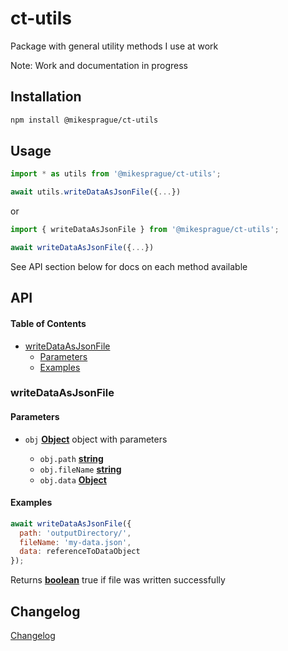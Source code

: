 # ct-utils

Package with general utility methods I use at work

Note: Work and documentation in progress

## Installation

```bash
npm install @mikesprague/ct-utils
```

## Usage

```javascript
import * as utils from '@mikesprague/ct-utils';

await utils.writeDataAsJsonFile({...})
```

or

```javascript
import { writeDataAsJsonFile } from '@mikesprague/ct-utils';

await writeDataAsJsonFile({...})
```

See API section below for docs on each method available

## API

<!-- Generated by documentation.js. Update this documentation by updating the source code. -->

#### Table of Contents

*   [writeDataAsJsonFile](#writedataasjsonfile)
    *   [Parameters](#parameters)
    *   [Examples](#examples)

### writeDataAsJsonFile

#### Parameters

*   `obj` **[Object](https://developer.mozilla.org/docs/Web/JavaScript/Reference/Global_Objects/Object)** object with parameters

    *   `obj.path` **[string](https://developer.mozilla.org/docs/Web/JavaScript/Reference/Global_Objects/String)**&#x20;
    *   `obj.fileName` **[string](https://developer.mozilla.org/docs/Web/JavaScript/Reference/Global_Objects/String)**&#x20;
    *   `obj.data` **[Object](https://developer.mozilla.org/docs/Web/JavaScript/Reference/Global_Objects/Object)**&#x20;

#### Examples

```javascript
await writeDataAsJsonFile({
  path: 'outputDirectory/',
  fileName: 'my-data.json',
  data: referenceToDataObject
});
```

Returns **[boolean](https://developer.mozilla.org/docs/Web/JavaScript/Reference/Global_Objects/Boolean)** true if file was written successfully

## Changelog

[Changelog](./CHANGELOG.md)
